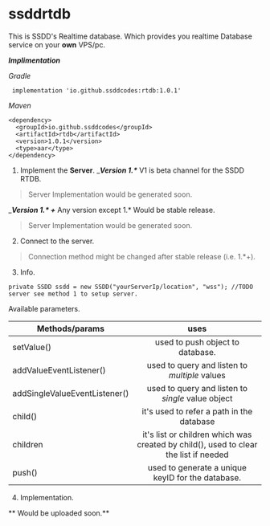 # ssddrtdb
This is SSDD's Realtime database. Which provides you realtime Database service on your **own** VPS/pc.

___Implimentation___

*Gradle*

```
 implementation 'io.github.ssddcodes:rtdb:1.0.1'
```

*Maven*

```
<dependency>
  <groupId>io.github.ssddcodes</groupId>
  <artifactId>rtdb</artifactId>
  <version>1.0.1</version>
  <type>aar</type>
</dependency>
```

1. Implement the **Server**.
____Version 1.*___
V1 is beta channel for the SSDD RTDB.
> Server Implementation would be generated soon.

____Version 1.* +___
Any version except 1.* Would be stable release.
> Server Implementation would be generated soon.

2. Connect to the server.

> Connection method might be changed after stable release (i.e. 1.*+).

3. Info.

```
private SSDD ssdd = new SSDD("yourServerIp/location", "wss"); //TODO server see method 1 to setup server.
```
Available parameters.

| **Methods/params** | **uses** |
| ------------------ | :------: |
| setValue()   | used to push object to database. |
| addValueEventListener() |  used to query and listen to *multiple* values |
| addSingleValueEventListener() | used to query and listen to *single* value object |
| child() | it's used to refer a path in the database |
| children | it's list or children which was created by child(), used to clear the list if needed |
| push() | used to generate a unique keyID for the database. |

4. Implementation.

** Would be uploaded soon.**

